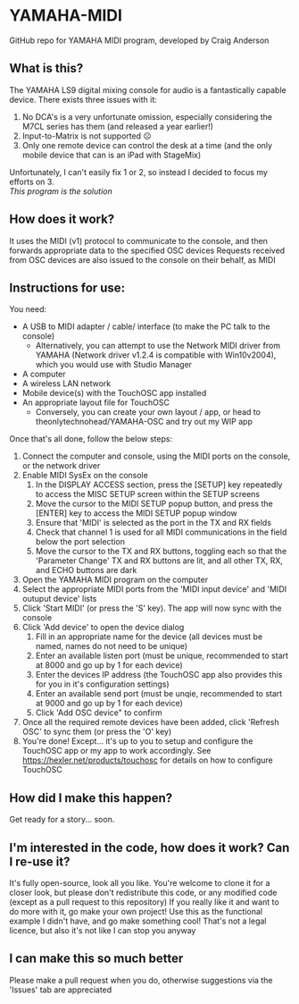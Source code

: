 # YAMAHA-MIDI

GitHub repo for YAMAHA MIDI program, developed by Craig Anderson

## What is this?
The YAMAHA LS9 digital mixing console for audio is a fantastically capable device. There exists three issues with it:

1. No DCA's is a very unfortunate omission, especially considering the M7CL series has them (and released a year earlier!)
1. Input-to-Matrix is not supported ☹
1. Only one remote device can control the desk at a time (and the only mobile device that can is an iPad with StageMix)

Unfortunately, I can't easily fix 1 or 2, so instead I decided to focus my efforts on 3.  
*This program is the solution*

## How does it work?
It uses the MIDI (v1) protocol to communicate to the console, and then forwards appropriate data to the specified OSC devices
Requests received from OSC devices are also issued to the console on their behalf, as MIDI

## Instructions for use:
You need:
* A USB to MIDI adapter / cable/ interface (to make the PC talk to the console)
  * Alternatively, you can attempt to use the Network MIDI driver from YAMAHA (Network driver v1.2.4 is compatible with Win10v2004), which you would use with Studio Manager
* A computer
* A wireless LAN network
* Mobile device(s) with the TouchOSC app installed
* An appropriate layout file for TouchOSC
  * Conversely, you can create your own layout / app, or head to theonlytechnohead/YAMAHA-OSC and try out my WIP app

Once that's all done, follow the below steps:
1. Connect the computer and console, using the MIDI ports on the console, or the network driver
1. Enable MIDI SysEx on the console
    1. In the DISPLAY ACCESS section, press the [SETUP] key repeatedly to access the MISC SETUP screen within the SETUP screens
    1. Move the cursor to the MIDI SETUP popup button, and press the [ENTER] key to access the MIDI SETUP popup window
    1. Ensure that 'MIDI' is selected as the port in the TX and RX fields
    1. Check that channel 1 is used for all MIDI communications in the field below the port selection
    1. Move the cursor to the TX and RX buttons, toggling each so that the 'Parameter Change' TX and RX buttons are lit, and all other TX, RX, and ECHO buttons are dark
1. Open the YAMAHA MIDI program on the computer
1. Select the appropriate MIDI ports from the 'MIDI input device' and 'MIDI outuput device' lists
1. Click 'Start MIDI' (or press the 'S' key). The app will now sync with the console
1. Click 'Add device' to open the device dialog
    1. Fill in an appropriate name for the device (all devices must be named, names do not need to be unique)
    1. Enter an available listen port (must be unique, recommended to start at 8000 and go up by 1 for each device)
    1. Enter the devices IP address (the TouchOSC app also provides this for you in it's configuration settings)
    1. Enter an available send port (must be unqie, recommended to start at 9000 and go up by 1 for each device)
    1. Click 'Add OSC device" to confirm
1. Once all the required remote devices have been added, click 'Refresh OSC' to sync them (or press the 'O' key)
1. You're done! Except... it's up to you to setup and configure the TouchOSC app or my app to work accordingly.
See https://hexler.net/products/touchosc for details on how to configure TouchOSC

## How did I make this happen?
Get ready for a story... soon.

## I'm interested in the code, how does it work? Can I re-use it?
It's fully open-source, look all you like.
You're welcome to clone it for a closer look, but please don't redistribute this code, or any modified code (except as a pull request to this repository)
If you really like it and want to do more with it, go make your own project! Use this as the functional example I didn't have, and go make something cool!
That's not a legal licence, but also it's not like I can stop you anyway

## I can make this so much better
Please make a pull request when you do, otherwise suggestions via the 'Issues' tab are appreciated
